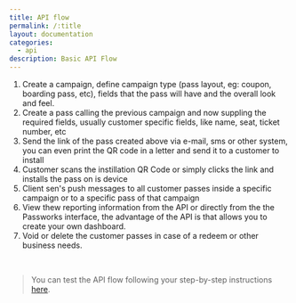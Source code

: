 ```yaml
---
title: API flow
permalink: /:title
layout: documentation
categories:
  - api
description: Basic API Flow
---
```


<ol>
  <li>Create a campaign, define campaign type (pass layout, eg: coupon, boarding pass, etc), fields that the pass will have and the overall look and feel.</li>
  <li>Create a pass calling the previous campaign and now suppling the required fields, usually customer specific fields, like name, seat, ticket number, etc</li>
  <li>Send the link of the pass created above via e-mail, sms or other system, you can even print the QR code in a letter and send it to a customer to install</li>
  <li>Customer scans the instillation QR Code or simply clicks the link and installs the pass on is device</li>
  <li>Client sen's  push messages to all customer passes inside a specific campaign or to a specific pass of that campaign</li>
  <li>View thew reporting information from the API or directly from the the Passworks interface, the advantage of the API is that allows you to create your own dashboard.</li>
  <li>Void or delete the customer passes in case of a redeem or other business needs.</li>
</ol>

<br />

> You can test the API flow following your step-by-step instructions <a rel="nofollow" href="/assets/bin/coupon-campaign-step-by-step-v2.1.zip">here</a>.

